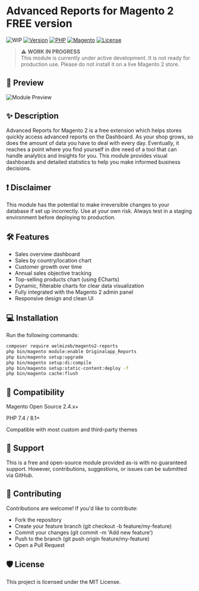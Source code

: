 # Advanced Reports for Magento 2 FREE version

![WIP](https://img.shields.io/badge/status-WIP-orange?style=flat-square)
[![Version](https://img.shields.io/github/v/tag/aelmizeb/magento2-reports?label=version)](https://github.com/aelmizeb/magento2-reports/releases)
[![PHP](https://img.shields.io/badge/php-7.4%20%7C%208.1%20%7C%208.2%20%7C%208.3-blue)]()
[![Magento](https://img.shields.io/badge/Magento-2.x-orange)]()
[![License](https://img.shields.io/github/license/aelmizeb/magento2-reports)](LICENSE)

> ⚠️ **WORK IN PROGRESS**  
> This module is currently under active development. It is not ready for production use. Please do not install it on a live Magento 2 store.


## 🔎 Preview
![Module Preview](./view/adminhtml/web/images/preview.png)

## ✨ Description

Advanced Reports for Magento 2 is a free extension which helps stores quickly access advanced reports on the Dashboard. As your shop grows, so does the amount of data you have to deal with every day. Eventually, it reaches a point where you find yourself in dire need of a tool that can handle analytics and insights for you. This module provides visual dashboards and detailed statistics to help you make informed business decisions.

## ❗ Disclaimer

This module has the potential to make irreversible changes to your database if set up incorrectly. Use at your own risk. Always test in a staging environment before deploying to production.

## 🛠 Features

- Sales overview dashboard
- Sales by country/location chart
- Customer growth over time
- Annual sales objective tracking
- Top-selling products chart (using ECharts)
- Dynamic, filterable charts for clear data visualization
- Fully integrated with the Magento 2 admin panel
- Responsive design and clean UI

## 💻 Installation

Run the following commands:

```bash
composer require aelmizeb/magento2-reports
php bin/magento module:enable Originalapp_Reports
php bin/magento setup:upgrade
php bin/magento setup:di:compile
php bin/magento setup:static-content:deploy -f
php bin/magento cache:flush
```

## 🧩 Compatibility
Magento Open Source 2.4.x+

PHP 7.4 / 8.1+

Compatible with most custom and third-party themes

## 🚀 Support
This is a free and open-source module provided as-is with no guaranteed support. However, contributions, suggestions, or issues can be submitted via GitHub.


## 🤝 Contributing
Contributions are welcome!
If you'd like to contribute:

- Fork the repository
- Create your feature branch (git checkout -b feature/my-feature)
- Commit your changes (git commit -m 'Add new feature')
- Push to the branch (git push origin feature/my-feature)
- Open a Pull Request

<!--## 👨‍💻 Contributors

[![Contributors](https://img.shields.io/github/contributors/aelmizeb/nuxt-dashboard?style=for-the-badge)](https://github.com/aelmizeb/nuxt-dashboard/graphs/contributors)-->


## 🛡 License
This project is licensed under the MIT License.
